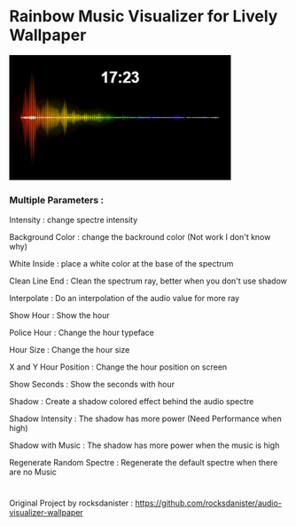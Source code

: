 # Rainbow Music Visualizer for Lively Wallpaper

<img src="/Rainbow Music Visualizer/naneb0au.gif" width="400" />

### Multiple Parameters :

Intensity : change spectre intensity

Background Color : change the backround color (Not work I don't know why)

White Inside : place a white color at the base of the spectrum

Clean Line End : Clean the spectrum ray, better when you don't use shadow

Interpolate : Do an interpolation of the audio value for more ray

Show Hour : Show the hour

Police Hour : Change the hour typeface

Hour Size : Change the hour size

X and Y Hour Position : Change the hour position on screen

Show Seconds : Show the seconds with hour

Shadow : Create a shadow colored effect behind the audio spectre

Shadow Intensity : The shadow has more power (Need Performance when high)

Shadow with Music : The shadow has more power when the music is high

Regenerate Random Spectre : Regenerate the default spectre when there are no Music


# 

Original Project by rocksdanister : https://github.com/rocksdanister/audio-visualizer-wallpaper
